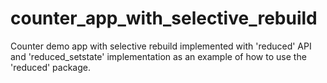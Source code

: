 # counter_app_with_selective_rebuild

Counter demo app with selective rebuild implemented with 'reduced' API and 'reduced_setstate' implementation as an example of how to use the 'reduced' package.
